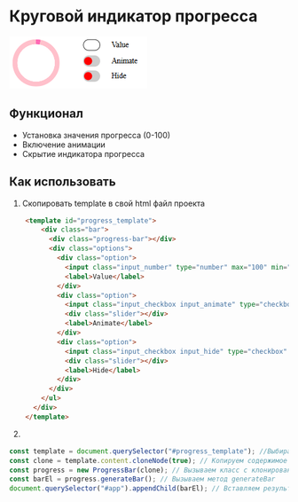 # Круговой индикатор прогресса

![Внешний вид компонента](1_screen.png)

## Функционал

- Установка значения прогресса (0-100)
- Включение анимации
- Скрытие индикатора прогресса

## Как использовать

1. Скопировать template в свой html файл проекта

```html
    <template id="progress_template">
        <div class="bar">
          <div class="progress-bar"></div>
          <div class="options">
            <div class="option">
              <input class="input_number" type="number" max="100" min="0" maxlength="3"/>
              <label>Value</label>
            </div>
            <div class="option">
              <input class="input_checkbox input_animate" type="checkbox" />
              <div class="slider"></div>
              <label>Animate</label>
            </div>
            <div class="option">
              <input class="input_checkbox input_hide" type="checkbox" />
              <div class="slider"></div>
              <label>Hide</label>
            </div>
          </div>
        </ul>
      </div>
    </template>
```

2.

```js
const template = document.querySelector("#progress_template"); //Выбираем template
const clone = template.content.cloneNode(true); // Копируем содержимое внутри тегов <template><template/>
const progress = new ProgressBar(clone); // Вызываем класс с клонированным содержимым тегов <template><template/>
const barEl = progress.generateBar(); // Вызываем метод generateBar
document.querySelector("#app").appendChild(barEl); // Вставляем результат generateBar в html
```
